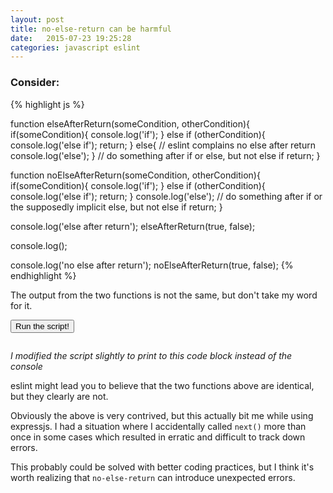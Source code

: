 ```yaml
---
layout: post
title: no-else-return can be harmful
date:   2015-07-23 19:25:28
categories: javascript eslint
---
```


### Consider:

{% highlight js %}

function elseAfterReturn(someCondition, otherCondition){
    if(someCondition){
        console.log('if');
    } else if (otherCondition){
        console.log('else if');
        return;
    } else{
        // eslint complains no else after return
        console.log('else');
    }
    // do something after if or else, but not else if
    return;
}

function noElseAfterReturn(someCondition, otherCondition){
    if(someCondition){
        console.log('if');
    } else if (otherCondition){
        console.log('else if');
        return;
    }
    console.log('else');
    // do something after if or the supposedly implicit else, but not else if
    return;
}

console.log('else after return');
elseAfterReturn(true, false);

console.log();

console.log('no else after return');
noElseAfterReturn(true, false);
{% endhighlight %}

The output from the two functions is not the same, but don't take my word for it.

<button id="run-script">Run the script!</button>

<pre><code id="script-output"></code></pre>

*I modified the script slightly to print to this code block instead of the console*

eslint might lead you to believe that the two functions above are identical, but they clearly are not.

Obviously the above is very contrived, but this actually bit me while using expressjs.  I had a situation where I accidentally called `next()` more than once in some cases which resulted in erratic and difficult to track down errors.

This probably could be solved with better coding practices, but I think it's worth realizing that `no-else-return` can introduce unexpected errors.

<script>
(function() {
    var output = {
        element: document.getElementById('script-output'),
        log: function(text){
            output.element.innerHTML += text + '\n';
        }
    };  
    function elseAfterReturn(someCondition, otherCondition){
        if(someCondition){
            output.log('if');
        } else if (otherCondition){
            output.log('else if');
            return;
        } else{
            // eslint complains no else after return
            output.log('else');
        }
        // do something after if or else, but not else if
        return;
    }

    function noElseAfterReturn(someCondition, otherCondition){
        if(someCondition){
            output.log('if');
        } else if (otherCondition){
            output.log('else if');
            return;
        }
        output.log('else');
        // do something after if or the supposedly implicit else, but not else if
        return;
    }


    document.getElementById('run-script').addEventListener('click', function(){
        output.log('else after return');
        elseAfterReturn(true, false);

        output.log('');

        output.log('no else after return');
        noElseAfterReturn(true, false);
    });
}());

</script>
